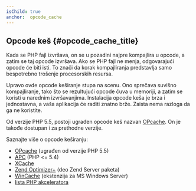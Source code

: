 ```yaml
---
isChild: true
anchor:  opcode_cache
---
```


## Opcode keš {#opcode_cache_title}

Kada se PHP fajl izvršava, on se u pozadini najpre kompajlira u opcode, a zatim se taj opcode izvršava.
Ako se PHP fajl ne menja, odgovarajući opcode će biti isti. To znači da korak kompajliranja predstavlja samo
bespotrebno trošenje procesorskih resursa.

Upravo ovde opcode keširanje stupa na scenu. Ono sprečava suvišno kompajliranje, tako što se rezultujući
opcode čuva u memoriji, a zatim se koristi u narednim izvršavanjima. Instalacija opcode keša je brza i
jednostavna, a vaša aplikacija će raditi znatno brže. Zaista nema razloga da ga ne koristite.

Od verzije PHP 5.5, postoji ugrađen opcode keš nazvan [OPcache][opcache-book]. On je takođe
dostupan i za prethodne verzije.

Saznajte više o opcode keširanju:

* [OPcache][opcache-book] (ugrađen od verzije PHP 5.5)
* [APC] (PHP <= 5.4)
* [XCache]
* [Zend Optimizer+] (deo Zend Server paketa)
* [WinCache] (ekstenzija za MS Windows Server)
* [lista PHP akceleratora][PHP_accelerators]


[opcache-book]: http://php.net/book.opcache
[APC]: http://php.net/book.apc
[XCache]: http://xcache.lighttpd.net/
[Zend Optimizer+]: http://www.zend.com/products/server/
[WinCache]: http://www.iis.net/download/wincacheforphp
[PHP_accelerators]: http://en.wikipedia.org/wiki/List_of_PHP_accelerators